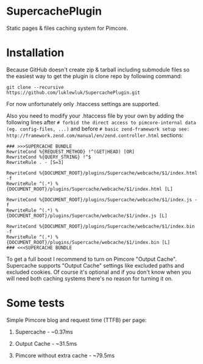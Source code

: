 # SupercachePlugin
Static pages &amp; files caching system for Pimcore.

# Installation
Because GitHub doesn't create zip & tarball including submodule files so the easiest way to get the plugin is clone repo by following command:

`git clone --recursive https://github.com/luklewluk/SupercachePlugin.git`

For now unfortunately only .htaccess settings are supported.

Also you need to modify your .htaccess file by your own by adding the following lines after `# forbid the direct access to pimcore-internal data (eg. config-files, ...)` and before `# basic zend-framework setup see: http://framework.zend.com/manual/en/zend.controller.html` sections:
```apacheconf
### >>>SUPERCACHE BUNDLE
RewriteCond %{REQUEST_METHOD} !^(GET|HEAD) [OR]
RewriteCond %{QUERY_STRING} !^$
RewriteRule . - [S=3]

RewriteCond %{DOCUMENT_ROOT}/plugins/Supercache/webcache/$1/index.html -f
RewriteRule ^(.*) %{DOCUMENT_ROOT}/plugins/Supercache/webcache/$1/index.html [L]

RewriteCond %{DOCUMENT_ROOT}/plugins/Supercache/webcache/$1/index.js -f
RewriteRule ^(.*) %{DOCUMENT_ROOT}/plugins/Supercache/webcache/$1/index.js [L]

RewriteCond %{DOCUMENT_ROOT}/plugins/Supercache/webcache/$1/index.bin -f
RewriteRule ^(.*) %{DOCUMENT_ROOT}/plugins/Supercache/webcache/$1/index.bin [L]
### <<<SUPERCACHE BUNDLE
```

To get a full boost I recommend to turn on Pimcore "Output Cache". 
Supercache supports "Output Cache" settings like excluded paths and excluded cookies. 
Of course it's optional and if you don't know when you will need both caching systems there's no reason for turning it on.

# Some tests
Simple Pimcore blog and request time (TTFB) per page:

1. Supercache - ~0.37ms

2. Output Cache - ~31.5ms

3. Pimcore without extra cache - ~79.5ms

